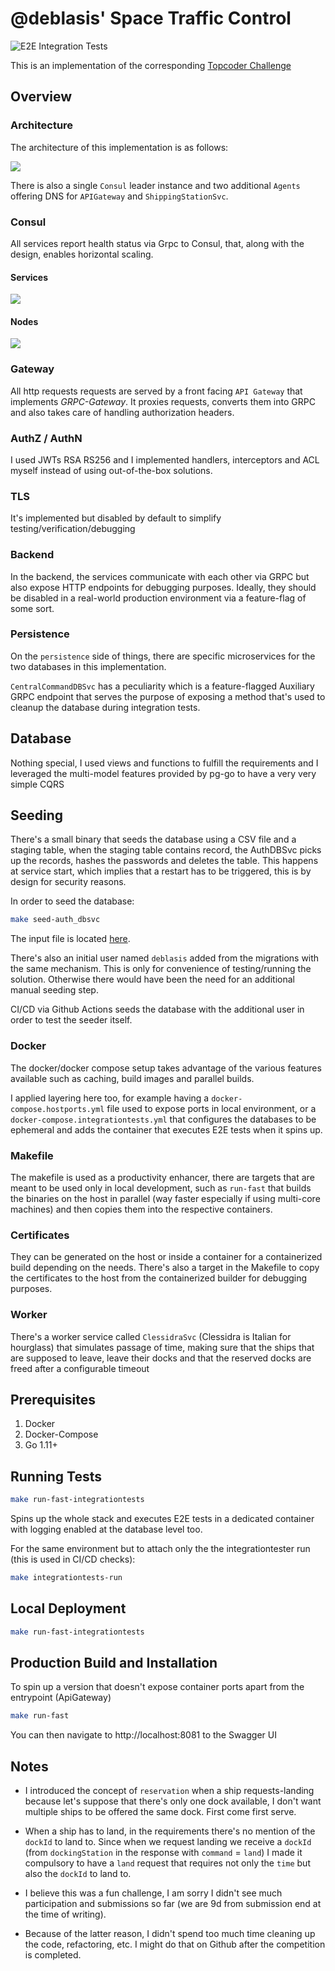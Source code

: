 # @deblasis' Space Traffic Control
![E2E Integration Tests](https://github.com/deblasis/topcoder-challenge-921801de-073c-40d2-8ee2-33f729fd228b/actions/workflows/e2e-tests.yml/badge.svg)

This is an implementation of the corresponding [Topcoder Challenge](https://www.topcoder.com/challenges/921801de-073c-40d2-8ee2-33f729fd228b?tab=details)


## Overview

### Architecture
The architecture of this implementation is as follows:

<img src="./docs/architecture-diagram.jpg" />

There is also a single `Consul` leader instance and two additional `Agents` offering DNS for `APIGateway` and `ShippingStationSvc`.

### Consul

All services report health status via Grpc to Consul, that, along with the design, enables horizontal scaling.
#### Services
<img src="./docs/consul-services.jpg" />

#### Nodes
<img src="./docs/consul-nodes.jpg" />

### Gateway

All http requests requests are served by a front facing `API Gateway` that implements *GRPC-Gateway*.
It proxies requests, converts them into GRPC and also takes care of handling authorization headers.

### AuthZ / AuthN
I used JWTs RSA RS256 and I implemented handlers, interceptors and ACL myself instead of using out-of-the-box solutions. 

### TLS
It's implemented but disabled by default to simplify testing/verification/debugging
### Backend
In the backend, the services communicate with each other via GRPC but also expose HTTP endpoints for debugging purposes. Ideally, they should be disabled in a real-world production environment via a feature-flag of some sort.

### Persistence
On the `persistence` side of things, there are specific microservices for the two databases in this implementation.

`CentralCommandDBSvc` has a peculiarity which is a feature-flagged Auxiliary GRPC endpoint that serves the purpose of exposing a method that's used to cleanup the database during integration tests.

## Database
Nothing special, I used views and functions to fulfill the requirements and I leveraged the multi-model features provided by pg-go to have a very very simple CQRS

## Seeding
There's a small binary that seeds the database using a CSV file and a staging table, when the staging table contains record, the AuthDBSvc picks up the records, hashes the passwords and deletes the table. This happens at service start, which implies that a restart has to be triggered, this is by design for security reasons.

In order to seed the database:
```bash
make seed-auth_dbsvc
```
The input file is located [here](./services/auth_dbsvc/scripts/seeding/users.csv).

There's also an initial user named `deblasis` added from the migrations with the same mechanism. This is only for convenience of testing/running the solution. Otherwise there would have been the need for an additional manual seeding step.

CI/CD via Github Actions seeds the database with the additional user in order to test the seeder itself.
### Docker
The docker/docker compose setup takes advantage of the various features available such as caching, build images and parallel builds.

I applied layering here too, for example having a `docker-compose.hostports.yml` file used to expose ports in local environment, or a `docker-compose.integrationtests.yml` that configures the databases to be ephemeral and adds the container that executes E2E tests when it spins up.

### Makefile
The makefile is used as a productivity enhancer, there are targets that are meant to be used only in local development, such as `run-fast` that builds the binaries on the host in parallel (way faster especially if using multi-core machines) and then copies them into the respective containers.

### Certificates
They can be generated on the host or inside a container for a containerized build depending on the needs. There's also a target in the Makefile to copy the certificates to the host from the containerized builder for debugging purposes.

### Worker
There's a worker service called `ClessidraSvc` (Clessidra is Italian for hourglass) that simulates passage of time, making sure that the ships that are supposed to leave, leave their docks and that the reserved docks are freed after a configurable timeout


## Prerequisites
1. Docker
1. Docker-Compose
1. Go 1.11+


## Running Tests
```bash
make run-fast-integrationtests
```
Spins up the whole stack and executes E2E tests in a dedicated container with logging enabled at the database level too.

For the same environment but to attach only the the integrationtester run (this is used in CI/CD checks):
```bash
make integrationtests-run
```

## Local Deployment
```bash
make run-fast-integrationtests
```

## Production Build and Installation
To spin up a version that doesn't expose container ports apart from the entrypoint (ApiGateway)
```bash
make run-fast
```
You can then navigate to http://localhost:8081 to the Swagger UI 


## Notes
- I introduced the concept of `reservation` when a ship requests-landing because let's suppose that there's only one dock available, I don't want multiple ships to be offered the same dock.
First come first serve.

- When a ship has to land, in the requirements there's no mention of the `dockId` to land to.
Since when we request landing we receive a `dockId` (from `dockingStation` in the response with `command` = `land`) I made it compulsory to have a `land` request that requires not only the `time` but also the `dockId` to land to.

- I believe this was a fun challenge, I am sorry I didn't see much participation and submissions so far (we are 9d from submission end at the time of writing). 

- Because of the latter reason, I didn't spend too much time cleaning up the code, refactoring, etc. I might do that on Github after the competition is completed.